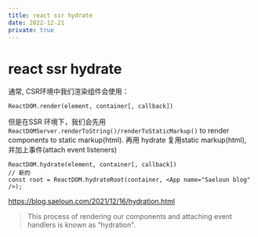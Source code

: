 ```yaml
---
title: react ssr hydrate
date: 2022-12-21
private: true
---
```

# react ssr hydrate
通常, CSR环境中我们渲染组件会使用：

    ReactDOM.render(element, container[, callback])

但是在SSR 环境下，我们会先用`ReactDOMServer.renderToString()/renderToStaticMarkup()` to render components to static markup(html).
再用 hydrate 复用static markup(html), 并加上事件(attach event listeners)

    ReactDOM.hydrate(element, container[, callback])
    // 新的
    const root = ReactDOM.hydrateRoot(container, <App name="Saeloun blog" />);

https://blog.saeloun.com/2021/12/16/hydration.html
>This process of rendering our components and attaching event handlers is known as “hydration”.
